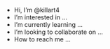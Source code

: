 -  Hi, I’m @killart4
-  I’m interested in ...
-  I’m currently learning ...
-  I’m looking to collaborate on ...
-  How to reach me ...

<!---
killart4/killart4 is a ✨ special ✨ repository because its `README.md` (this file) appears on your GitHub profile.
You can click the Preview link to take a look at your changes.
--->
